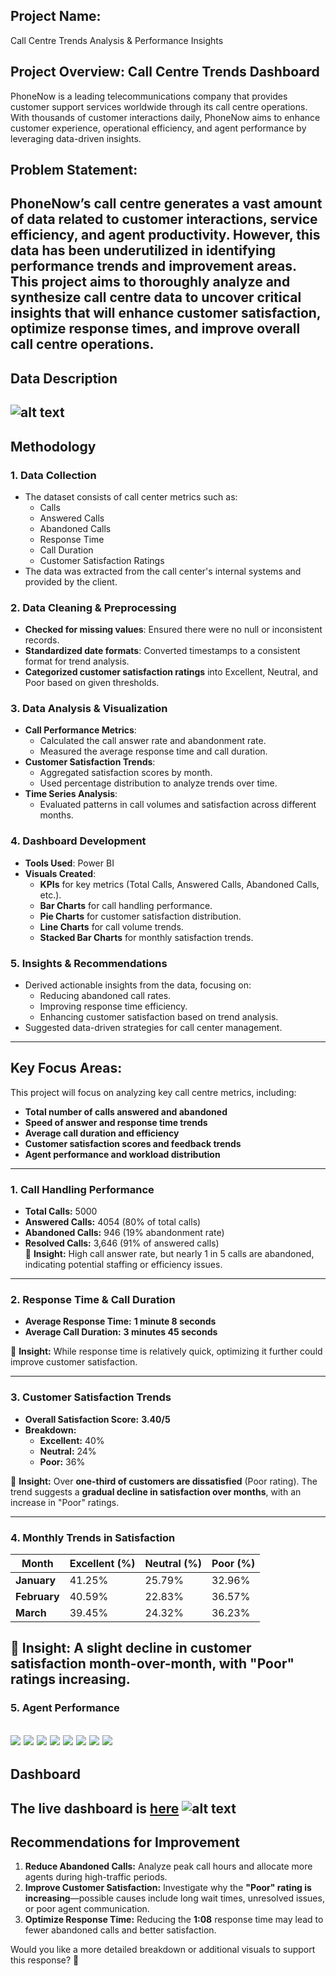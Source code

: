 ## **Project Name:**  
Call Centre Trends Analysis & Performance Insights  

## **Project Overview: Call Centre Trends Dashboard**  
PhoneNow is a leading telecommunications company that provides customer support services worldwide through its call centre operations. With thousands of customer interactions daily, PhoneNow aims to enhance customer experience, operational efficiency, and agent performance by leveraging data-driven insights.  

## **Problem Statement:**  
PhoneNow’s call centre generates a vast amount of data related to customer interactions, service efficiency, and agent productivity. However, this data has been underutilized in identifying performance trends and improvement areas. This project aims to thoroughly analyze and synthesize call centre data to uncover critical insights that will enhance customer satisfaction, optimize response times, and improve overall call centre operations.  
---
## **Data Description**
![alt text](image.png)
---
## **Methodology**
### **1. Data Collection**
- The dataset consists of call center metrics such as:
  - Calls  
  - Answered Calls  
  - Abandoned Calls  
  - Response Time  
  - Call Duration  
  - Customer Satisfaction Ratings  
- The data was extracted from the call center's internal systems and provided by the client.

### **2. Data Cleaning & Preprocessing**
- **Checked for missing values**: Ensured there were no null or inconsistent records.  
- **Standardized date formats**: Converted timestamps to a consistent format for trend analysis.  
- **Categorized customer satisfaction ratings** into Excellent, Neutral, and Poor based on given thresholds.  

### **3. Data Analysis & Visualization**
- **Call Performance Metrics**:
  - Calculated the call answer rate and abandonment rate.
  - Measured the average response time and call duration.
- **Customer Satisfaction Trends**:
  - Aggregated satisfaction scores by month.
  - Used percentage distribution to analyze trends over time.
- **Time Series Analysis**:
  - Evaluated patterns in call volumes and satisfaction across different months.

### **4. Dashboard Development**
- **Tools Used**: Power BI  
- **Visuals Created**:
  - **KPIs** for key metrics (Total Calls, Answered Calls, Abandoned Calls, etc.).
  - **Bar Charts** for call handling performance.
  - **Pie Charts** for customer satisfaction distribution.
  - **Line Charts** for call volume trends.
  - **Stacked Bar Charts** for monthly satisfaction trends.

### **5. Insights & Recommendations**
- Derived actionable insights from the data, focusing on:
  - Reducing abandoned call rates.
  - Improving response time efficiency.
  - Enhancing customer satisfaction based on trend analysis.
- Suggested data-driven strategies for call center management.
---


## **Key Focus Areas:**  
This project will focus on analyzing key call centre metrics, including:  
- **Total number of calls answered and abandoned**  
- **Speed of answer and response time trends**  
- **Average call duration and efficiency**  
- **Customer satisfaction scores and feedback trends**  
- **Agent performance and workload distribution**  

---

### **1. Call Handling Performance**  
- **Total Calls:** 5000
- **Answered Calls:** 4054 (80% of total calls)  
- **Abandoned Calls:** 946 (19% abandonment rate)  
- **Resolved Calls:** 3,646 (91% of answered calls)  
🔹 **Insight:** High call answer rate, but nearly 1 in 5 calls are abandoned, indicating potential staffing or efficiency issues.

---

### **2. Response Time & Call Duration**  
- **Average Response Time:** **1 minute 8 seconds**  
- **Average Call Duration:** **3 minutes 45 seconds**  

🔹 **Insight:** While response time is relatively quick, optimizing it further could improve customer satisfaction.

---

### **3. Customer Satisfaction Trends**  
- **Overall Satisfaction Score:** **3.40/5**  
- **Breakdown:**  
  - **Excellent:** 40%  
  - **Neutral:** 24%  
  - **Poor:** 36%  

🔹 **Insight:** Over **one-third of customers are dissatisfied** (Poor rating). The trend suggests a **gradual decline in satisfaction over months**, with an increase in "Poor" ratings.

---

### **4. Monthly Trends in Satisfaction**  
| Month | Excellent (%) | Neutral (%) | Poor (%) |
|-------|-------------|-------------|----------|
| **January** | 41.25% | 25.79% | 32.96% |
| **February** | 40.59% | 22.83% | 36.57% |
| **March** | 39.45% | 24.32% | 36.23% |

🔹 **Insight:** A **slight decline in customer satisfaction** month-over-month, with "Poor" ratings increasing.
---

### **5. Agent Performance**
![](<Screenshot 2025-03-05 165419.png>) ![](<Screenshot 2025-03-05 165351.png>) ![](<Screenshot 2025-03-05 165650.png>) ![](<Screenshot 2025-03-05 165623.png>) ![](<Screenshot 2025-03-05 165553.png>) ![](<Screenshot 2025-03-05 165530.png>) ![](<Screenshot 2025-03-05 165507.png>) ![](<Screenshot 2025-03-05 165447.png>)
---
## **Dashboard**
The live dashboard is [here](https://app.powerbi.com/links/PHJSQTNC5Z?ctid=4331c42e-69e8-40d9-af18-dd96b78416b7&pbi_source=linkShare)
![alt text](<Screenshot 2025-03-05 163619.png>)
---
## **Recommendations for Improvement**
1. **Reduce Abandoned Calls:** Analyze peak call hours and allocate more agents during high-traffic periods.  
2. **Improve Customer Satisfaction:** Investigate why the **"Poor" rating is increasing**—possible causes include long wait times, unresolved issues, or poor agent communication.  
3. **Optimize Response Time:** Reducing the **1:08** response time may lead to fewer abandoned calls and better satisfaction.  

Would you like a more detailed breakdown or additional visuals to support this response? 🚀
